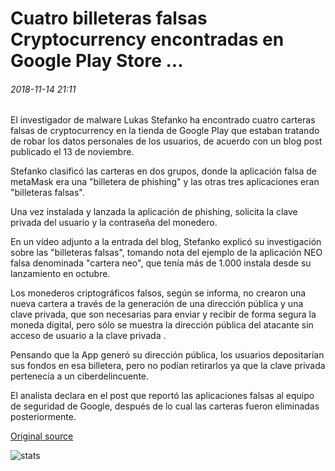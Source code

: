 # Cuatro billeteras falsas Cryptocurrency encontradas en Google Play Store ...

###### 2018-11-14 21:11

El investigador de malware Lukas Stefanko ha encontrado cuatro carteras falsas de cryptocurrency en la tienda de Google Play que estaban tratando de robar los datos personales de los usuarios, de acuerdo con un blog post publicado el 13 de noviembre.

Stefanko clasificó las carteras en dos grupos, donde la aplicación falsa de metaMask era una "billetera de phishing" y las otras tres aplicaciones eran "billeteras falsas".

Una vez instalada y lanzada la aplicación de phishing, solicita la clave privada del usuario y la contraseña del monedero.

En un vídeo adjunto a la entrada del blog, Stefanko explicó su investigación sobre las "billeteras falsas", tomando nota del ejemplo de la aplicación NEO falsa denominada "cartera neo", que tenía más de 1.000 instala desde su lanzamiento en octubre.

Los monederos criptográficos falsos, según se informa, no crearon una nueva cartera a través de la generación de una dirección pública y una clave privada, que son necesarias para enviar y recibir de forma segura la moneda digital, pero sólo se muestra la dirección pública del atacante sin acceso de usuario a la clave privada .

Pensando que la App generó su dirección pública, los usuarios depositarían sus fondos en esa billetera, pero no podían retirarlos ya que la clave privada pertenecía a un ciberdelincuente.

El analista declara en el post que reportó las aplicaciones falsas al equipo de seguridad de Google, después de lo cual las carteras fueron eliminadas posteriormente.

[Original source](https://cointelegraph.com/news/four-fake-cryptocurrency-wallets-found-on-google-play-store)

![stats](https://c.statcounter.com/11760860/0/a89fa40b/1/ "stats")